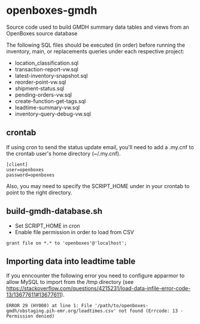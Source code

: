 # openboxes-gmdh
Source code used to build GMDH summary data tables and views from an OpenBoxes source database

The following SQL files should be executed (in order) before running the inventory, main, or replacements queries under 
each respective project:

* location_classification.sql
* transaction-report-vw.sql
* latest-inventory-snapshot.sql
* reorder-point-vw.sql
* shipment-status.sql
* pending-orders-vw.sql
* create-function-get-tags.sql
* leadtime-summary-vw.sql
* inventory-query-debug-vw.sql

## crontab
If using cron to send the status update email, you'll need to add a .my.cnf to the crontab user's home directory (~/.my.cnf).
```
[client]
user=openboxes
password=openboxes
```
Also, you may need to specify the SCRIPT_HOME under in your crontab to point to the right directory.

## build-gmdh-database.sh
* Set SCRIPT_HOME in cron
* Enable file permission in order to load from CSV
```
grant file on *.* to 'openboxes'@'localhost';
```

## Importing data into leadtime table
If you enncounter the following error you need to configure apparmor to allow MySQL to import from the
/tmp directory (see https://stackoverflow.com/questions/4215231/load-data-infile-error-code-13/13677611#13677611).
```
ERROR 29 (HY000) at line 1: File '/path/to/openboxes-gmdh/obstaging.pih-emr.org/leadtimes.csv' not found (Errcode: 13 - Permission denied)
```
